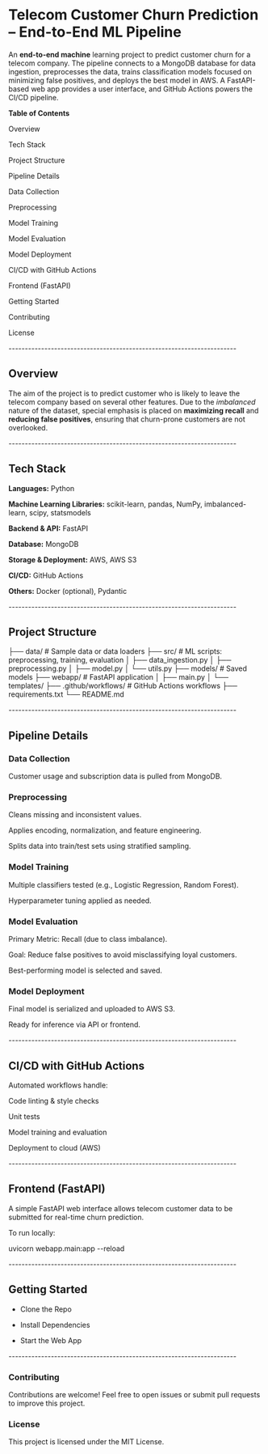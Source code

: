 # Telecom Customer Churn Prediction – End-to-End ML Pipeline

An **end-to-end machine** learning project to predict customer churn for a telecom company. The pipeline connects to a MongoDB database for data ingestion, preprocesses the data, trains classification models focused on minimizing false positives, and deploys the best model in AWS. A FastAPI-based web app provides a user interface, and GitHub Actions powers the CI/CD pipeline.

**Table of Contents**

Overview

Tech Stack

Project Structure

Pipeline Details

Data Collection

Preprocessing

Model Training

Model Evaluation

Model Deployment

CI/CD with GitHub Actions

Frontend (FastAPI)

Getting Started

Contributing

License

*----------------------------------------------------------------------*
## Overview

The aim of the project is to predict customer who is likely to leave the telecom company based on several other features. Due to the *imbalanced* nature of the dataset, special emphasis is placed on **maximizing recall** and **reducing false positives**, ensuring that churn-prone customers are not overlooked.

*----------------------------------------------------------------------*
## Tech Stack

**Languages:** Python

**Machine Learning Libraries:** scikit-learn, pandas, NumPy, imbalanced-learn, scipy, statsmodels

**Backend & API:** FastAPI

**Database:** MongoDB

**Storage & Deployment:** AWS, AWS S3

**CI/CD:** GitHub Actions

**Others:** Docker (optional), Pydantic

*----------------------------------------------------------------------*

## Project Structure

├── data/                   # Sample data or data loaders
├── src/                    # ML scripts: preprocessing, training, evaluation
│   ├── data_ingestion.py
│   ├── preprocessing.py
│   ├── model.py
│   └── utils.py
├── models/                 # Saved models
├── webapp/                 # FastAPI application
│   ├── main.py
│   └── templates/
├── .github/workflows/      # GitHub Actions workflows
├── requirements.txt
└── README.md

*----------------------------------------------------------------------*

## Pipeline Details

### Data Collection

Customer usage and subscription data is pulled from MongoDB.

### Preprocessing

Cleans missing and inconsistent values.

Applies encoding, normalization, and feature engineering.

Splits data into train/test sets using stratified sampling.

### Model Training

Multiple classifiers tested (e.g., Logistic Regression, Random Forest).

Hyperparameter tuning applied as needed.

### Model Evaluation

Primary Metric: Recall (due to class imbalance).

Goal: Reduce false positives to avoid misclassifying loyal customers.

Best-performing model is selected and saved.

### Model Deployment

Final model is serialized and uploaded to AWS S3.

Ready for inference via API or frontend.

*----------------------------------------------------------------------*

## CI/CD with GitHub Actions

Automated workflows handle:

Code linting & style checks

Unit tests

Model training and evaluation

Deployment to cloud (AWS)

*----------------------------------------------------------------------*

## Frontend (FastAPI)

A simple FastAPI web interface allows telecom customer data to be submitted for real-time churn prediction.

To run locally:

uvicorn webapp.main:app --reload

*----------------------------------------------------------------------*
## Getting Started

- Clone the Repo

- Install Dependencies

- Start the Web App

*----------------------------------------------------------------------*
### Contributing

Contributions are welcome! Feel free to open issues or submit pull requests to improve this project.

### License

This project is licensed under the MIT License.


